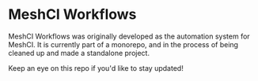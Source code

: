 # MeshCI Workflows

MeshCI Workflows was originally developed as the automation system for MeshCI. It is currently part of a monorepo, and in the process of being cleaned up and made a standalone project.

Keep an eye on this repo if you'd like to stay updated!
